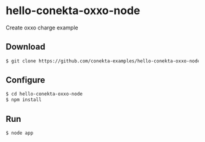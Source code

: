 # hello-conekta-oxxo-node
Create oxxo charge example

## Download

```sh
$ git clone https://github.com/conekta-examples/hello-conekta-oxxo-node
```

## Configure

```sh
$ cd hello-conekta-oxxo-node
$ npm install
```
## Run

```sh
$ node app
```
